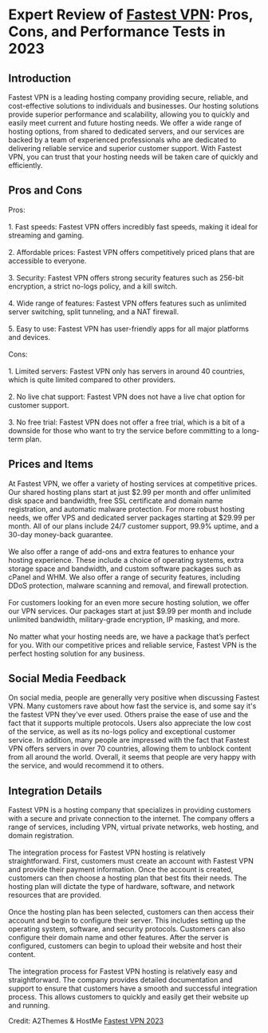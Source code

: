 <h1>Expert Review of <a href="https://a2themes.com/fastest-vpn-reviews">Fastest VPN</a>: Pros, Cons, and Performance Tests in 2023</h1>
<h2>Introduction</h2>
Fastest VPN is a leading hosting company providing secure, reliable, and cost-effective solutions to individuals and businesses. Our hosting solutions provide superior performance and scalability, allowing you to quickly and easily meet current and future hosting needs. We offer a wide range of hosting options, from shared to dedicated servers, and our services are backed by a team of experienced professionals who are dedicated to delivering reliable service and superior customer support. With Fastest VPN, you can trust that your hosting needs will be taken care of quickly and efficiently.
<h2>Pros and Cons</h2>
Pros:<br><br>1. Fast speeds: Fastest VPN offers incredibly fast speeds, making it ideal for streaming and gaming.<br><br>2. Affordable prices: Fastest VPN offers competitively priced plans that are accessible to everyone.<br><br>3. Security: Fastest VPN offers strong security features such as 256-bit encryption, a strict no-logs policy, and a kill switch.<br><br>4. Wide range of features: Fastest VPN offers features such as unlimited server switching, split tunneling, and a NAT firewall.<br><br>5. Easy to use: Fastest VPN has user-friendly apps for all major platforms and devices.<br><br>Cons:<br><br>1. Limited servers: Fastest VPN only has servers in around 40 countries, which is quite limited compared to other providers.<br><br>2. No live chat support: Fastest VPN does not have a live chat option for customer support.<br><br>3. No free trial: Fastest VPN does not offer a free trial, which is a bit of a downside for those who want to try the service before committing to a long-term plan.
<h2>Prices and Items</h2>
At Fastest VPN, we offer a variety of hosting services at competitive prices. Our shared hosting plans start at just $2.99 per month and offer unlimited disk space and bandwidth, free SSL certificate and domain name registration, and automatic malware protection. For more robust hosting needs, we offer VPS and dedicated server packages starting at $29.99 per month. All of our plans include 24/7 customer support, 99.9% uptime, and a 30-day money-back guarantee. <br><br>We also offer a range of add-ons and extra features to enhance your hosting experience. These include a choice of operating systems, extra storage space and bandwidth, and custom software packages such as cPanel and WHM. We also offer a range of security features, including DDoS protection, malware scanning and removal, and firewall protection. <br><br>For customers looking for an even more secure hosting solution, we offer our VPN services. Our packages start at just $9.99 per month and include unlimited bandwidth, military-grade encryption, IP masking, and more. <br><br>No matter what your hosting needs are, we have a package that’s perfect for you. With our competitive prices and reliable service, Fastest VPN is the perfect hosting solution for any business.
<h2>Social Media Feedback</h2>
On social media, people are generally very positive when discussing Fastest VPN. Many customers rave about how fast the service is, and some say it's the fastest VPN they've ever used. Others praise the ease of use and the fact that it supports multiple protocols. Users also appreciate the low cost of the service, as well as its no-logs policy and exceptional customer service. In addition, many people are impressed with the fact that Fastest VPN offers servers in over 70 countries, allowing them to unblock content from all around the world. Overall, it seems that people are very happy with the service, and would recommend it to others.
<h2>Integration Details</h2>
Fastest VPN is a hosting company that specializes in providing customers with a secure and private connection to the internet. The company offers a range of services, including VPN, virtual private networks, web hosting, and domain registration.<br><br>The integration process for Fastest VPN hosting is relatively straightforward. First, customers must create an account with Fastest VPN and provide their payment information. Once the account is created, customers can then choose a hosting plan that best fits their needs. The hosting plan will dictate the type of hardware, software, and network resources that are provided.<br><br>Once the hosting plan has been selected, customers can then access their account and begin to configure their server. This includes setting up the operating system, software, and security protocols. Customers can also configure their domain name and other features. After the server is configured, customers can begin to upload their website and host their content.<br><br>The integration process for Fastest VPN hosting is relatively easy and straightforward. The company provides detailed documentation and support to ensure that customers have a smooth and successful integration process. This allows customers to quickly and easily get their website up and running.
<p>Credit: A2Themes & HostMe <a href="https://a2themes.com/fastest-vpn-reviews">Fastest VPN 2023</a></p>